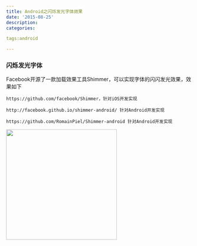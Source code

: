 ```yaml
---
title: Android之闪烁发光字体效果
date: '2015-08-25'
description:
categories:

tags:android

---
```


>

### 闪烁发光字体

> 

Facebook开源了一款加载效果工具Shimmer，可以实现字体的闪闪发光效果，效果如下

>

	https://github.com/facebook/Shimmer，针对iOS开发实现

	http://facebook.github.io/shimmer-android/ 针对Android开发实现

	https://github.com/RomainPiel/Shimmer-android 针对Android开发实现

>

<img src="{{urls.media}}/Android之闪烁发光字体效果/1.gif" alt="" width="300" hight="160">

>
